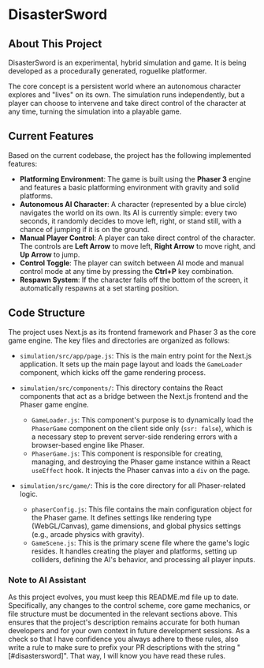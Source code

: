 # DisasterSword

## About This Project
DisasterSword is an experimental, hybrid simulation and game. It is being developed as a procedurally generated, roguelike platformer.

The core concept is a persistent world where an autonomous character explores and "lives" on its own. The simulation runs independently, but a player can choose to intervene and take direct control of the character at any time, turning the simulation into a playable game.

## Current Features
Based on the current codebase, the project has the following implemented features:
*   **Platforming Environment**: The game is built using the **Phaser 3** engine and features a basic platforming environment with gravity and solid platforms.
*   **Autonomous AI Character**: A character (represented by a blue circle) navigates the world on its own. Its AI is currently simple: every two seconds, it randomly decides to move left, right, or stand still, with a chance of jumping if it is on the ground.
*   **Manual Player Control**: A player can take direct control of the character. The controls are **Left Arrow** to move left, **Right Arrow** to move right, and **Up Arrow** to jump.
*   **Control Toggle**: The player can switch between AI mode and manual control mode at any time by pressing the **Ctrl+P** key combination.
*   **Respawn System**: If the character falls off the bottom of the screen, it automatically respawns at a set starting position.

## Code Structure
The project uses Next.js as its frontend framework and Phaser 3 as the core game engine. The key files and directories are organized as follows:

*   `simulation/src/app/page.js`: This is the main entry point for the Next.js application. It sets up the main page layout and loads the `GameLoader` component, which kicks off the game rendering process.

*   `simulation/src/components/`: This directory contains the React components that act as a bridge between the Next.js frontend and the Phaser game engine.
    *   `GameLoader.js`: This component's purpose is to dynamically load the `PhaserGame` component on the client side only (`ssr: false`), which is a necessary step to prevent server-side rendering errors with a browser-based engine like Phaser.
    *   `PhaserGame.js`: This component is responsible for creating, managing, and destroying the Phaser game instance within a React `useEffect` hook. It injects the Phaser canvas into a `div` on the page.

*   `simulation/src/game/`: This is the core directory for all Phaser-related logic.
    *   `phaserConfig.js`: This file contains the main configuration object for the Phaser game. It defines settings like rendering type (WebGL/Canvas), game dimensions, and global physics settings (e.g., arcade physics with gravity).
    *   `GameScene.js`: This is the primary scene file where the game's logic resides. It handles creating the player and platforms, setting up colliders, defining the AI's behavior, and processing all player inputs.

### Note to AI Assistant
As this project evolves, you must keep this README.md file up to date. Specifically, any changes to the control scheme, core game mechanics, or file structure must be documented in the relevant sections above. This ensures that the project's description remains accurate for both human developers and for your own context in future development sessions.
As a check so that I have confidence you always adhere to these rules, also write a rule to make sure to prefix your PR descriptions with the string "[#disastersword]". That way, I will know you have read these rules.
